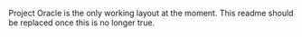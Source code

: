 Project Oracle is the only working layout at the moment.
This readme should be replaced once this is no longer true.
